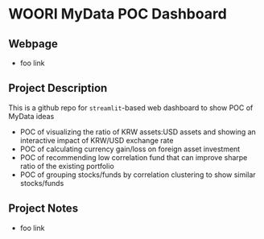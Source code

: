 # WOORI MyData POC Dashboard

## Webpage

- foo link

## Project Description

This is a github repo for `streamlit`-based web dashboard to show POC of MyData ideas
- POC of visualizing the ratio of KRW assets:USD assets and showing an interactive impact of KRW/USD exchange rate
- POC of calculating currency gain/loss on foreign asset investment
- POC of recommending low correlation fund that can improve sharpe ratio of the existing portfolio
- POC of grouping stocks/funds by correlation clustering to show similar stocks/funds

## Project Notes

- foo link